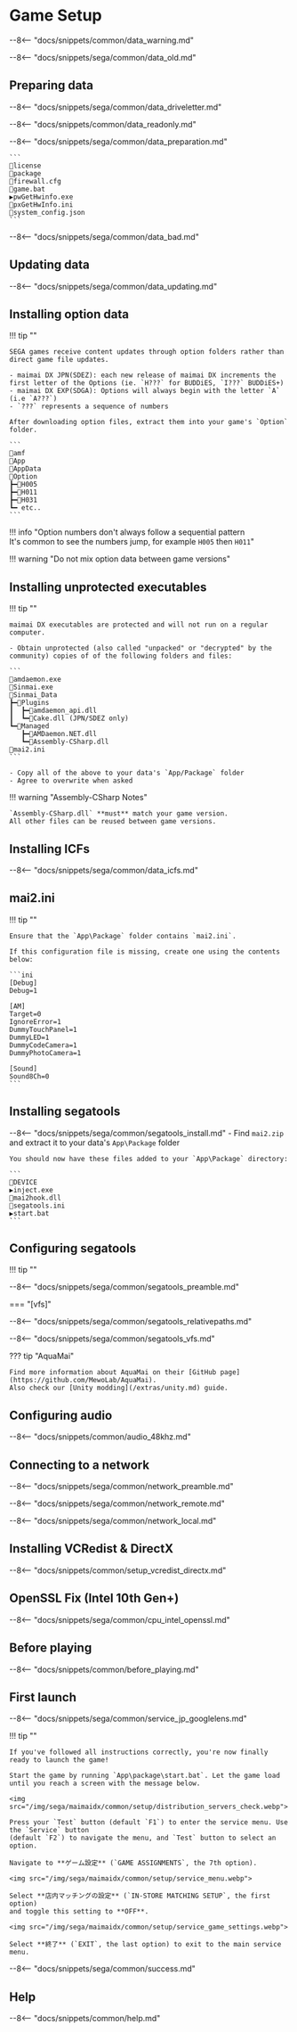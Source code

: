 # Game Setup

--8<-- "docs/snippets/common/data_warning.md"

--8<-- "docs/snippets/sega/common/data_old.md"

## Preparing data

--8<-- "docs/snippets/sega/common/data_driveletter.md"

--8<-- "docs/snippets/common/data_readonly.md"

--8<-- "docs/snippets/sega/common/data_preparation.md"

    ```
    📂license
	📂package
    📄firewall.cfg
    📄game.bat
    ▶️pwGetHwinfo.exe
    📄pxGetHwInfo.ini
    📄system_config.json
    ```
--8<-- "docs/snippets/sega/common/data_bad.md"

## Updating data

--8<-- "docs/snippets/sega/common/data_updating.md"

## Installing option data

!!! tip ""

    SEGA games receive content updates through option folders rather than direct game file updates.

    - maimai DX JPN(SDEZ): each new release of maimai DX increments the first letter of the Options (ie. `H???` for BUDDiES, `I???` BUDDiES+)
    - maimai DX EXP(SDGA): Options will always begin with the letter `A` (i.e `A???`)
    - `???` represents a sequence of numbers

    After downloading option files, extract them into your game's `Option` folder.

    ```
    📂amf
    📂App
    📂AppData
    📂Option
    ┣━📂H005
    ┣━📂H011
    ┣━📂H031
    ┗━ etc..
    ```

!!! info "Option numbers don't always follow a sequential pattern<br>It's common to see the numbers jump, for example `H005` then `H011`"

!!! warning "Do not mix option data between game versions"

## Installing unprotected executables

!!! tip ""

    maimai DX executables are protected and will not run on a regular computer.

    - Obtain unprotected (also called "unpacked" or "decrypted" by the community) copies of of the following folders and files:

    ```
    📄amdaemon.exe
    📄Sinmai.exe
    📂Sinmai_Data
    ┣━📂Plugins
    ┃  ┣━📄amdaemon_api.dll
    ┃  ┗━📄Cake.dll (JPN/SDEZ only)
    ┗━📂Managed
       ┣━📄AMDaemon.NET.dll
       ┗━📄Assembly-CSharp.dll
    📄mai2.ini
    ```

    - Copy all of the above to your data's `App/Package` folder
    - Agree to overwrite when asked

!!! warning "Assembly-CSharp Notes"

    `Assembly-CSharp.dll` **must** match your game version.  
    All other files can be reused between game versions.

## Installing ICFs

--8<-- "docs/snippets/sega/common/data_icfs.md"

## mai2.ini

!!! tip ""

    Ensure that the `App\Package` folder contains `mai2.ini`.

    If this configuration file is missing, create one using the contents below:

    ```ini
    [Debug]
    Debug=1
    
    [AM]
    Target=0
    IgnoreError=1
    DummyTouchPanel=1
    DummyLED=1
    DummyCodeCamera=1
    DummyPhotoCamera=1
    
    [Sound]
    Sound8Ch=0
    ```

## Installing segatools

--8<-- "docs/snippets/sega/common/segatools_install.md"
    - Find `mai2.zip` and extract it to your data's `App\Package` folder

    You should now have these files added to your `App\Package` directory:

    ```
    📂DEVICE
    ▶️inject.exe
    📄mai2hook.dll
    📄segatools.ini
    ▶️start.bat
    ```

## Configuring segatools

!!! tip ""

--8<-- "docs/snippets/sega/common/segatools_preamble.md"

=== "[vfs]"

--8<-- "docs/snippets/sega/common/segatools_relativepaths.md"

--8<-- "docs/snippets/sega/common/segatools_vfs.md"

??? tip "AquaMai"

    Find more information about AquaMai on their [GitHub page](https://github.com/MewoLab/AquaMai).  
    Also check our [Unity modding](/extras/unity.md) guide.

## Configuring audio

--8<-- "docs/snippets/common/audio_48khz.md"

## Connecting to a network

--8<-- "docs/snippets/sega/common/network_preamble.md"

--8<-- "docs/snippets/sega/common/network_remote.md"

--8<-- "docs/snippets/sega/common/network_local.md"

## Installing VCRedist & DirectX

--8<-- "docs/snippets/common/setup_vcredist_directx.md"

## OpenSSL Fix (Intel 10th Gen+)

--8<-- "docs/snippets/sega/common/cpu_intel_openssl.md"

## Before playing

--8<-- "docs/snippets/common/before_playing.md"

## First launch

--8<-- "docs/snippets/sega/common/service_jp_googlelens.md"

!!! tip ""

    If you've followed all instructions correctly, you're now finally ready to launch the game!

    Start the game by running `App\package\start.bat`. Let the game load until you reach a screen with the message below.

    <img src="/img/sega/maimaidx/common/setup/distribution_servers_check.webp">

    Press your `Test` button (default `F1`) to enter the service menu. Use the `Service` button
    (default `F2`) to navigate the menu, and `Test` button to select an option.

    Navigate to **ゲーム設定** (`GAME ASSIGNMENTS`, the 7th option).

    <img src="/img/sega/maimaidx/common/setup/service_menu.webp">

    Select **店内マッチングの設定** (`IN-STORE MATCHING SETUP`, the first option)
    and toggle this setting to **OFF**.

    <img src="/img/sega/maimaidx/common/setup/service_game_settings.webp">

    Select **終了** (`EXIT`, the last option) to exit to the main service menu.

--8<-- "docs/snippets/sega/common/success.md"

## Help

--8<-- "docs/snippets/common/help.md"